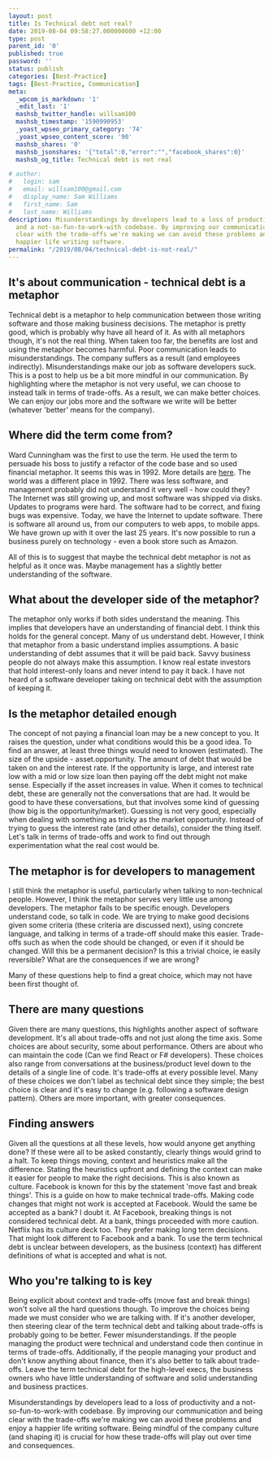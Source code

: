 ```yaml
---
layout: post
title: Is Technical debt not real?
date: 2019-08-04 09:58:27.000000000 +12:00
type: post
parent_id: '0'
published: true
password: ''
status: publish
categories: [Best-Practice]
tags: [Best-Practice, Communication]
meta:
  _wpcom_is_markdown: '1'
  _edit_last: '1'
  mashsb_twitter_handle: willsam100
  mashsb_timestamp: '1590990953'
  _yoast_wpseo_primary_category: '74'
  _yoast_wpseo_content_score: '90'
  mashsb_shares: '0'
  mashsb_jsonshares: '{"total":0,"error":"","facebook_shares":0}'
  mashsb_og_title: Technical debt is not real

# author:
#   login: sam
#   email: willsam100@gmail.com
#   display_name: Sam Williams
#   first_name: Sam
#   last_name: Williams
description: Misunderstandings by developers lead to a loss of productivity
  and a not-so-fun-to-work-with codebase. By improving our communication and being
  clear with the trade-offs we're making we can avoid these problems and enjoy a
  happier life writing software.
permalink: "/2019/08/04/technical-debt-is-not-real/"
---
```


## It's about communication - technical debt is a metaphor
Technical debt is a metaphor to help communication between those writing software and those making business decisions. The metaphor is pretty good, which is probably why have all heard of it. As with all metaphors though, it's not the real thing. When taken too far, the benefits are lost and using the metaphor becomes harmful. Poor communication leads to misunderstandings. The company suffers as a result (and employees indirectly). Misunderstandings make our job as software developers suck.
This is a post to help us be a bit more mindful in our communication. By highlighting where the metaphor is not very useful, we can choose to instead talk in terms of trade-offs. As a result, we can make better choices. We can enjoy our jobs more and the software we write will be better (whatever 'better' means for the company).

## Where did the term come from?
Ward Cunningham was the first to use the term. He used the term to persuade his boss to justify a refactor of the code base and so used financial metaphor. It seems this was in 1992. More details are <a href="https://www.agilealliance.org/wp-content/uploads/2016/05/IntroductiontotheTechnicalDebtConcept-V-02.pdf">here</a>.
The world was a different place in 1992. There was less software, and management probably did not understand it very well - how could they? The Internet was still growing up, and most software was shipped via disks. Updates to programs were hard. The software had to be correct, and fixing bugs was expensive. Today, we have the Internet to update software. There is software all around us, from our computers to web apps, to mobile apps. We have grown up with it over the last 25 years. It's now possible to run a business purely on technology - even a book store such as Amazon.

All of this is to suggest that maybe the technical debt metaphor is not as helpful as it once was. Maybe management has a slightly better understanding of the software.

## What about the developer side of the metaphor?
The metaphor only works if both sides understand the meaning. This implies that developers have an understanding of financial debt. I think this holds for the general concept. Many of us understand debt. However, I think that metaphor from a basic understand implies assumptions. A basic understanding of debt assumes that it will be paid back. Savvy business people do not always make this assumption. I know real estate investors that hold interest-only loans and never intend to pay it back. I have not heard of a software developer taking on technical debt with the assumption of keeping it.

## Is the metaphor detailed enough
The concept of not paying a financial loan may be a new concept to you. It raises the question, under what conditions would this be a good idea. To find an answer, at least three things would need to knowen (estimated). The size of the upside - asset.opportunity. The amount of debt that would be taken on and the interest rate. If the opportunity is large, and interest rate low with a mid or low size loan then paying off the debt might not make sense. Especially if the asset increases in value. When it comes to technical debt, these are generally not the conversations that are had. It would be good to have these conversations, but that involves some kind of guessing (how big is the opportunity/market). Guessing is not very good, especially when dealing with something as tricky as the market opportunity. Instead of trying to guess the interest rate (and other details), consider the thing itself. Let's talk in terms of trade-offs and work to find out through experimentation what the real cost would be.

## The metaphor is for developers to management
I still think the metaphor is useful, particularly when talking to non-technical people. However, I think the metaphor serves very little use among developers. The metaphor fails to be specific enough. Developers understand code, so talk in code. We are trying to make good decisions given some criteria (these criteria are discussed next), using concrete language, and talking in terms of a trade-off should make this easier. Trade-offs such as when the code should be changed, or even if it should be changed. Will this be a permanent decision? Is this a trivial choice, ie easily reversible? What are the consequences if we are wrong?

Many of these questions help to find a great choice, which may not have been first thought of.

## There are many questions
Given there are many questions, this highlights another aspect of software development. It's all about trade-offs and not just along the time axis. Some choices are about security, some about performance. Others are about who can maintain the code (Can we find React or F# developers). These choices also range from conversations at the business/product level down to the details of a single line of code. It's trade-offs at every possible level. Many of these choices we don't label as technical debt since they simple; the best choice is clear and it's easy to change (e.g. following a software design pattern). Others are more important, with greater consequences.

## Finding answers
Given all the questions at all these levels, how would anyone get anything done? If these were all to be asked constantly, clearly things would grind to a halt. To keep things moving, context and heuristics make all the difference. Stating the heuristics upfront and defining the context can make it easier for people to make the right decisions. This is also known as culture. Facebook is known for this by the statement 'move fast and break things'. This is a guide on how to make technical trade-offs. Making code changes that might not work is accepted at Facebook. Would the same be accepted as a bank? I doubt it. At Facebook, breaking things is not considered technical debt. At a bank, things proceeded with more caution. Netflix has its culture deck too. They prefer making long term decisions. That might look different to Facebook and a bank. To use the term technical debt is unclear between developers, as the business (context) has different definitions of what is accepted and what is not.

## Who you're talking to is key
Being explicit about context and trade-offs (move fast and break things) won't solve all the hard questions though. To improve the choices being made we must consider who we are talking with. If it's another developer, then steering clear of the term technical debt and talking about trade-offs is probably going to be better. Fewer misunderstandings. If the people managing the product were technical and understand code then continue in terms of trade-offs. Additionally, if the people managing your product and don't know anything about finance, then it's also better to talk about trade-offs. Leave the term technical debt for the high-level execs, the business owners who have little understanding of software and solid understanding and business practices.

Misunderstandings by developers lead to a loss of productivity and a not-so-fun-to-work-with codebase. By improving our communication and being clear with the trade-offs we're making we can avoid these problems and enjoy a happier life writing software. Being mindful of the company culture (and shaping it) is crucial for how these trade-offs will play out over time and consequences.
